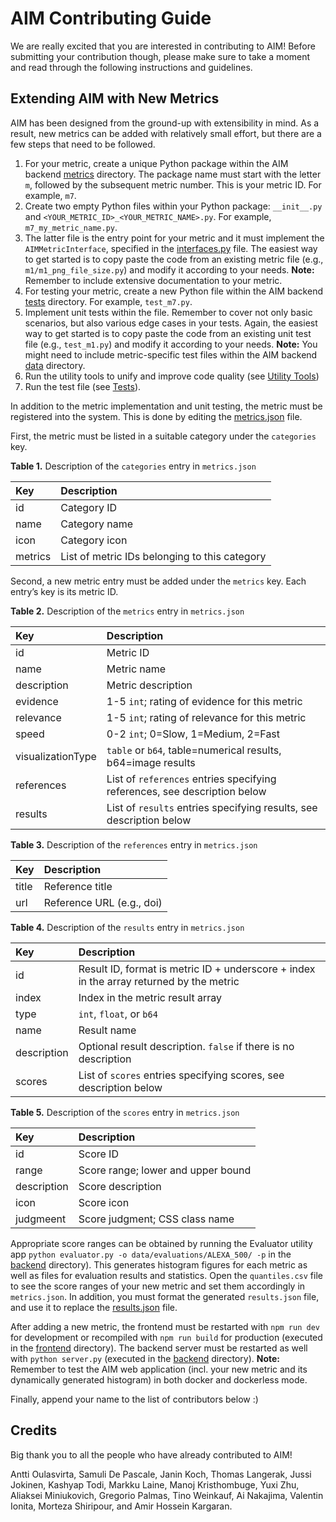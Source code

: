 # AIM Contributing Guide

We are really excited that you are interested in contributing to AIM! Before submitting your contribution though, please make sure to take a moment and read through the following instructions and guidelines.


## Extending AIM with New Metrics

AIM has been designed from the ground-up with extensibility in mind. As a result, new metrics can be added with relatively small effort, but there are a few steps that need to be followed.

1. For your metric, create a unique Python package within the AIM backend [metrics](./backend/aim/metrics/) directory. The package name must start with the letter `m`, followed by the subsequent metric number. This is your metric ID. For example, `m7`.
2. Create two empty Python files within your Python package: `__init__.py` and `<YOUR_METRIC_ID>_<YOUR_METRIC_NAME>.py`. For example, `m7_my_metric_name.py`.
3. The latter file is the entry point for your metric and it must implement the `AIMMetricInterface`, specified in the [interfaces.py](./backend/aim/metrics/interfaces.py) file. The easiest way to get started is to copy paste the code from an existing metric file (e.g., `m1/m1_png_file_size.py`) and modify it according to your needs. **Note:** Remember to include extensive documentation to your metric.
4. For testing your metric, create a new Python file within the AIM backend [tests](./backend/tests/metrics/) directory. For example, `test_m7.py`.
5. Implement unit tests within the file. Remember to cover not only basic scenarios, but also various edge cases in your tests. Again, the easiest way to get started is to copy paste the code from an existing unit test file (e.g., `test_m1.py`) and modify it according to your needs. **Note:** You might need to include metric-specific test files within the AIM backend [data](./backend/data/tests/) directory.
6. Run the utility tools to unify and improve code quality (see [Utility Tools](./README.md/#tools))
7. Run the test file (see [Tests](./README.md/#tests)).

In addition to the metric implementation and unit testing, the metric must be registered into the system. This is done by editing the [metrics.json](./metrics.json) file.

First, the metric must be listed in a suitable category under the `categories` key.

**Table 1.** Description of the `categories` entry in `metrics.json`

| Key     | Description |
|:--------|:------------|
| id      | Category ID |
| name    | Category name |
| icon    | Category icon |
| metrics | List of metric IDs belonging to this category |

Second, a new metric entry must be added under the `metrics` key. Each entry’s key is its metric ID.

**Table 2.** Description of the `metrics` entry in `metrics.json`

| Key               | Description |
|:------------------|:------------|
| id                | Metric ID |
| name              | Metric name |
| description       | Metric description |
| evidence          | 1-5 `int`; rating of evidence for this metric |
| relevance         | 1-5 `int`; rating of relevance for this metric |
| speed             | 0-2 `int`; 0=Slow, 1=Medium, 2=Fast |
| visualizationType | `table` or `b64`, table=numerical results, b64=image results |
| references        | List of `references` entries specifying references, see description below |
| results           | List of `results` entries specifying results, see description below |

**Table 3.** Description of the `references` entry in `metrics.json`

| Key      | Description |
|:---------|:------------|
| title    | Reference title |
| url      | Reference URL (e.g., doi) |

**Table 4.** Description of the `results` entry in `metrics.json`

| Key         | Description |
|:------------|:------------|
| id          | Result ID, format is metric ID + underscore + index in the array returned by the metric |
| index       | Index in the metric result array |
| type        | `int`, `float`, or `b64` |
| name        | Result name |
| description | Optional result description. `false` if there is no description |
| scores      | List of `scores` entries specifying scores, see description below |

**Table 5.** Description of the `scores` entry in `metrics.json`

| Key         | Description |
|:------------|:------------|
| id          | Score ID |
| range       | Score range; lower and upper bound |
| description | Score description |
| icon        | Score icon |
| judgmeent   | Score judgment; CSS class name |

Appropriate score ranges can be obtained by running the Evaluator utility app `python evaluator.py -o data/evaluations/ALEXA_500/ -p` in the [backend](./backend/) directory). This generates histogram figures for each metric as well as files for evaluation results and statistics. Open the `quantiles.csv` file to see the score ranges of your new metric and set them accordingly in `metrics.json`. In addition, you must format the generated `results.json` file, and use it to replace the [results.json](./frontend/src/assets/results.json) file.

After adding a new metric, the frontend must be restarted with `npm run dev` for development or recompiled with `npm run build` for production (executed in the [frontend](./frontend/) directory). The backend server must be restarted as well with `python server.py` (executed in the [backend](./backend/) directory). **Note:** Remember to test the AIM web application (incl. your new metric and its dynamically generated histogram) in both docker and dockerless mode.

Finally, append your name to the list of contributors below :)


## Credits

Big thank you to all the people who have already contributed to AIM!

Antti Oulasvirta, Samuli De Pascale, Janin Koch, Thomas Langerak, Jussi Jokinen, Kashyap Todi, Markku Laine, Manoj Kristhombuge, Yuxi Zhu, Aliaksei Miniukovich, Gregorio Palmas, Tino Weinkauf, Ai Nakajima, Valentin Ionita, Morteza Shiripour, and Amir Hossein Kargaran.